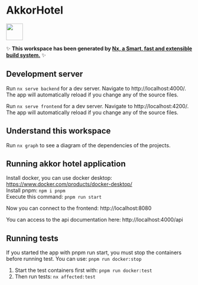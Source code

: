 # AkkorHotel

<a alt="Nx logo" href="https://nx.dev" target="_blank" rel="noreferrer"><img src="https://raw.githubusercontent.com/nrwl/nx/master/images/nx-logo.png" width="45"></a>

✨ **This workspace has been generated by [Nx, a Smart, fast and extensible build system.](https://nx.dev)** ✨

## Development server

Run `nx serve backend` for a dev server. Navigate to http://localhost:4000/. The app will automatically reload if you change any of the source files.

Run `nx serve frontend` for a dev server. Navigate to http://localhost:4200/. The app will automatically reload if you change any of the source files.

## Understand this workspace

Run `nx graph` to see a diagram of the dependencies of the projects.


## Running akkor hotel application

Install docker, you can use docker desktop: https://www.docker.com/products/docker-desktop/   
Install pnpm: `npm i pnpm`  
Execute this command: `pnpm run start`

Now you can connect to the frontend: http://localhost:8080

You can access to the api documentation here: http://localhost:4000/api


## Running tests

If you started the app with pnpm run start, you must stop the containers before running test. You can use: `pnpm run docker:stop`


1. Start the test containers first with: `pnpm run docker:test`   
2. Then run tests: `nx affected:test`
